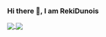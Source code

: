 ### Hi there 👋, I am RekiDunois

<p>
  <a href="https://github.com/RekiDunois">
    <img align="center" src="https://github-readme-stats.vercel.app/api?username=RekiDunois&show_icons=true&theme=tokyonight"/>
  </a>
  <a href="https://github.com/RekiDunois?tab=repositories">
    <img align="center" src="https://github-readme-stats-rouge-tau.vercel.app/api/top-langs/?username=RekiDunois&layout=compact&hide=html&theme=tokyonight"/>
  </a>
</p>


